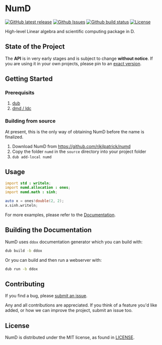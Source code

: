 # NumD

[![GitHub latest release](https://img.shields.io/github/release/rjkilpatrick/numd.svg?maxAge=86400&style=flat-square)](https://github.com/rjkilpatrick/numd/releases)
[![Github Issues](https://img.shields.io/github/issues/rjkilpatrick/numd?style=flat-square)](https://github.com/rjkilpatrick/numd/issues)
[![Github build status](https://img.shields.io/github/workflow/status/rjkilpatrick/numd/Run%20all%20dub%20unit%20tests?style=flat-square)](https://github.com/rjkilpatrick/NumD/actions/workflows/unit-test.yml)
[![License](https://img.shields.io/github/license/rjkilpatrick/numd?style=flat-square)](https://github.com/rjkilpatrick/NumD/blob/main/LICENSE)

High-level Linear algebra and scientific computing package in D.

## State of the Project

The **API** is in very early stages and is subject to change **without notice**.
If you are using it in your own projects, please pin to an [exact version](https://github.com/dlang/dub/wiki/Version-management).

## Getting Started

### Prerequisits

1. [dub](https://dub.pm/)
1. [dmd / ldc](https://dlang.org/download.html)

### Building from source

At present, this is the only way of obtaining NumD before the name is finalized.

1. Download NumD from <https://github.com/rjkilpatrick/numd>
1. Copy the folder `numd` in the `source` directory into your project folder
1. `dub add-local numd`

## Usage

```d
import std : writeln;
import numd.allocation : ones;
import numd.math : sinh;

auto x = ones!double(2, 2);
x.sinh.writeln;
```

For more examples, please refer to the [Documentation](https://rjkilpatrick.github.io/NumD/).

## Building the Documentation

NumD uses `ddox` documentation generator which you can build with:

```sh
dub build -b ddox
```

Or you can build and then run a webserver with:

```sh
dub run -b ddox
```

## Contributing

If you find a bug, please [submit an issue](https://github.com/rjkilpatrick/numd/issues).

Any and all contributions are appreciated.
If you think of a feature you'd like added, or how we can improve the project, submit an issue too.

## License

NumD is distributed under the MIT license, as found in  [LICENSE](LICENSE).

